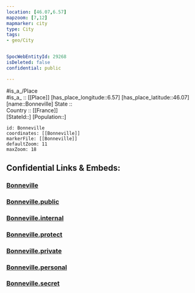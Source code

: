 ```yaml
---
location: [46.07,6.57] 
mapzoom: [7,12] 
mapmarker: city 
type: City
tags:
- geo/City


SpocWebEntityId: 29268
isDeleted: false
confidential: public

---
```

#is_a_/Place  
#is_a_ :: [[Place]] 
[has_place_longitude::6.57] 
[has_place_latitude::46.07] 
[name::Bonneville] 
State ::  
Country :: [[France]]  
[StateId::] 
[Population::] 



```leaflet
id: Bonneville
coordinates: [[Bonneville]] 
markerFile: [[Bonneville]] 
defaultZoom: 11 
maxZoom: 18
```


## Confidential Links & Embeds: 

### [Bonneville](/_Standards/Earth/Continent/Europe/Europe~West/France/regions~France/Auvergne-Rhône-Alpes/departments~Auvergne-Rhône-Alpes/Haute-Savoie/communes~Haute-Savoie/Bonneville/cities~Bonneville/Bonneville.md) 

### [Bonneville.public](/_public/Earth/Continent/Europe/Europe~West/France/regions~France/Auvergne-Rhône-Alpes/departments~Auvergne-Rhône-Alpes/Haute-Savoie/communes~Haute-Savoie/Bonneville/cities~Bonneville/Bonneville.public.md) 

### [Bonneville.internal](/_internal/Earth/Continent/Europe/Europe~West/France/regions~France/Auvergne-Rhône-Alpes/departments~Auvergne-Rhône-Alpes/Haute-Savoie/communes~Haute-Savoie/Bonneville/cities~Bonneville/Bonneville.internal.md) 

### [Bonneville.protect](/_protect/Earth/Continent/Europe/Europe~West/France/regions~France/Auvergne-Rhône-Alpes/departments~Auvergne-Rhône-Alpes/Haute-Savoie/communes~Haute-Savoie/Bonneville/cities~Bonneville/Bonneville.protect.md) 

### [Bonneville.private](/_private/Earth/Continent/Europe/Europe~West/France/regions~France/Auvergne-Rhône-Alpes/departments~Auvergne-Rhône-Alpes/Haute-Savoie/communes~Haute-Savoie/Bonneville/cities~Bonneville/Bonneville.private.md) 

### [Bonneville.personal](/_personal/Earth/Continent/Europe/Europe~West/France/regions~France/Auvergne-Rhône-Alpes/departments~Auvergne-Rhône-Alpes/Haute-Savoie/communes~Haute-Savoie/Bonneville/cities~Bonneville/Bonneville.personal.md) 

### [Bonneville.secret](/_secret/Earth/Continent/Europe/Europe~West/France/regions~France/Auvergne-Rhône-Alpes/departments~Auvergne-Rhône-Alpes/Haute-Savoie/communes~Haute-Savoie/Bonneville/cities~Bonneville/Bonneville.secret.md)

